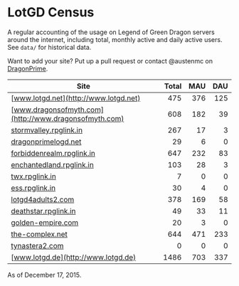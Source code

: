 # LotGD Census
A regular accounting of the usage on Legend of Green Dragon servers around the internet, including total, monthly active and daily active users. See `data/` for historical data.

Want to add your site? Put up a pull request or contact @austenmc on [DragonPrime](http://dragonprime.net).


Site | Total | MAU | DAU
--- | ---:| ---:| ---:
[www.lotgd.net](http://www.lotgd.net)|475|376|125
[www.dragonsofmyth.com](http://www.dragonsofmyth.com)|608|182|39
[stormvalley.rpglink.in](http://stormvalley.rpglink.in)|267|17|3
[dragonprimelogd.net](http://dragonprimelogd.net)|29|6|0
[forbiddenrealm.rpglink.in](http://forbiddenrealm.rpglink.in)|647|232|83
[enchantedland.rpglink.in](http://enchantedland.rpglink.in)|103|28|3
[twx.rpglink.in](http://twx.rpglink.in)|7|0|0
[ess.rpglink.in](http://ess.rpglink.in)|30|4|0
[lotgd4adults2.com](http://lotgd4adults2.com)|378|169|58
[deathstar.rpglink.in](http://deathstar.rpglink.in)|49|33|11
[golden-empire.com](http://golden-empire.com)|20|3|0
[the-complex.net](http://the-complex.net)|644|471|233
[tynastera2.com](http://tynastera2.com)|0|0|0
[www.lotgd.de](http://www.lotgd.de)|1486|703|337

As of December 17, 2015.
